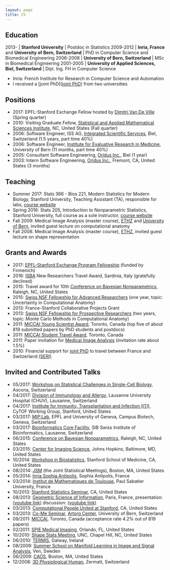 ```yaml
---
layout: page
title: CV
---
```


## Education

2013-     | **Stanford University**                                    | Postdoc in Statistics
2009-2012 | **Inria, France** and **University of Bern, Switzerland**  | PhD in Computer Science and Biomedical Engineering
2006-2008 | **University of Bern, Switzerland**                        | MSc in Biomedical Engineering
2001-2005 | **University of Applied Sciences, Biel, Switzerland**      | Dipl. Ing. FH in Computer Science

* Inria: French Institute for Research in Computer Science and Automation
* I received a [joint PhD]([joint PhD](http://www.unibe.ch/studies/degree_programs/doctorate/doctoral_degree/joint_supervision_doctorate/index_eng.html)) from two universities

## Positions

* 2017: EPFL-Stanford Exchange Fellow hosted by [Dimitri Van De Ville](http://miplab.epfl.ch/index.php/people/vandeville) (Spring quarter)
* 2010: Visiting Graduate Fellow, [Statistical and Applied Mathematical Sciences Institute](https://www.samsi.info/), NC, United States (Fall quarter)
* 2006: Software Engineer, ISS AG, [Integrated Scientific Services](http://www.iss-ag.ch/en), Biel, Switzerland (1.5 years, part time 40%)
* 2006: Software Engineer, [Institute for Evaluative Research in Medicine](http://www.memcenter.unibe.ch/), University of Bern (11 months, part time 40%)
* 2005: Consultant Software Engineering, [Oridus Inc.](https://www.bloomberg.com/research/stocks/private/snapshot.asp?privcapid=524394), Biel (1 year)
* 2003: Intern Software Engineering, [Oridus Inc.](https://www.bloomberg.com/research/stocks/private/snapshot.asp?privcapid=524394), Fremont, CA, United States (3 months)

## Teaching

* Summer 2017: Stats 366 - Bios 221, Modern Statistics for Modern Biology, Stanford University, Teaching Assistant (TA), responsible for labs, [course website](http://web.stanford.edu/class/bios221/index.html)
* Spring 2016: Stats 205, Introduction to Nonparametric Statistics, Stanford University, full course as a sole instructor, [course website](http://christofseiler.github.io/stats205/)
* Fall 2009: Medical Image Analysis (master course), [ETHZ](http://www.vvz.ethz.ch/lerneinheitPre.do?semkez=2018S&lerneinheitId=122115&lang=en) and [University of Bern](http://www.bme.master.unibe.ch/studies/curriculum/list_of_courses/medical_image_analysis/), invited guest lecture on computational anatomy
* Fall 2008: Medical Image Analysis (master course), [ETHZ](http://www.vvz.ethz.ch/lerneinheitPre.do?semkez=2018S&lerneinheitId=122115&lang=en), invited guest lecture on shape representation

## Grants and Awards

* 2017: [EPFL-Stanford Exchange Program Fellowship](https://neuroscience.stanford.edu/research/funded-research/improve-reproducibility-and-transparency-eld-neuroimaging-applying) (funded by Firmenich)
* 2016: [ISBA](http://www.corsiecongressi.com/isba2016/) New Researchers Travel Award, Sardinia, Italy (gratefully declined)
* 2015: Travel award for 10th [Conference on Bayesian Nonparametrics](https://www2.stat.duke.edu/bnp10/index.html), Raleigh, NC, United States
* 2015: [Swiss NSF Fellowship for Advanced Researchers](http://p3.snf.ch/project-158500) (one year, topic: Uncertainty in Computational Anatomy)
* 2013: France-Stanford Collaborative Projects Grant
* 2013: [Swiss NSF Fellowship for Prospective Researchers](http://p3.snf.ch/project-146281) (two years, topic: Monte Carlo Methods in Computational Anatomy)
* 2011: [MICCAI Young Scientist Award](http://www.miccai.org/miccai-2011-toronto), Toronto, Canada (top five of about 819 submitted papers by PhD students and postdocs)
* 2011: [MICCAI Student Travel Award]((http://www.miccai.org/miccai-2011-toronto)), Toronto, Canada
* 2011: Paper invitation for [Medical Image Analysis](https://www.journals.elsevier.com/medical-image-analysis/) (invitation rate about 1.5%)
* 2010: Financial support for [joint PhD](http://www.unibe.ch/studies/degree_programs/doctorate/doctoral_degree/joint_supervision_doctorate/index_eng.html) to travel between France and Switzerland [(SERI)](https://www.sbfi.admin.ch/sbfi/en/home.html)

## Invited and Contributed Talks

* 05/2017: [Workshop on Statistical Challenges in Single-Cell Biology](https://www.bsse.ethz.ch/cbg/cbg-news/ascona-2017.html), Ascona, Switzerland
* 04/2017: [Division of Immunology and Allergy](http://www.immunologyresearch.ch/), Lausanne University Hospital (CHUV), Lausanne, Switzerland
* 04/2017: [Institute for Immunity, Transplantation and Infection (ITI)](https://iti.stanford.edu/), CyTOF Working Group, Stanford, United States
* 03/2017: [MIP:Lab](https://miplab.epfl.ch/), EPFL and University of Geneva, Campus Biotech, Geneva, Switzerland
* 03/2017: [Bioinformatics Core Facility](http://bcf.isb-sib.ch/), SIB Swiss Institute of Bioinformatics, Lausanne, Switzerland
* 06/2015: [Conference on Bayesian Nonparametrics](https://www2.stat.duke.edu/bnp10/index.html), Raleigh, NC, United States
* 03/2015: [Center for Imaging Science](http://cis.jhu.edu/), Johns Hopkins, Baltimore, MD, United States
* 10/2014: [Workshop in Biostatistics](http://med.stanford.edu/dbds/education/workshop.html), Stanford School of Medicine, CA, United States
* 08/2014: [JSM](https://ww2.amstat.org/meetings/jsm/2014/program.cfm) (the Joint Statistical Meetings), Boston, MA, United States
* 05/2014: [Inria Sophia Antipolis](https://www.inria.fr/en/centre/sophia), Sophia Antipolis, France
* 03/2014: [Institut de Mathematiques de Toulouse](https://www.math.univ-toulouse.fr/), Paul Sabatier University, France
* 10/2013: [Stanford Statistics Seminar](https://statistics.stanford.edu/events/statistics-seminar), CA, United States
* 08/2013: [Geometric Science of Information](https://www.see.asso.fr/gsi2013), Paris, France, presentation: [(youtube link)](https://www.youtube.com/watch?v=KZO-EaJ6Qrc) discussion: [(youtube link)](https://www.youtube.com/watch?v=B22UeW_wOpg)
* 03/2013: [Computational People United at Stanford](http://web.stanford.edu/group/cpus/Home.html), CA, United States
* 03/2013: [Co-Me Seminar](http://www.snf.ch/en/researchinFocus/nccr/nccr-co-me/Pages/default.aspx), [Artorg Center](http://www.artorg.unibe.ch/), University of Bern, Switzerland
* 09/2011: [MICCAI](http://www.miccai.org/miccai-2011-toronto), Toronto, Canada (acceptance rate 4.2% out of 819 papers)
* 02/2011: [SPIE Medical Imaging](http://spie.org/conferences-and-exhibitions/past-conferences-and-exhibitions/medical-imaging-2011?SSO=1), Orlando, FL, United States
* 10/2010: [Shape Stats Meeting](http://midag.cs.unc.edu/shape_stats/Fall2010.html), UNC, Chapel Hill, NC, United States
* 06/2010: [TERMIS](https://www.termis.org/), Galway, Ireland
* 08/2009: [Summer School on Manifold Learning in Image and Signal Analysis](http://www2.imm.dtu.dk/projects/manifold/), Ven, Sweden
* 06/2009: [CAOS](http://www.caos-international.org/2009/), Boston, MA, United States
* 12/2008: [3D Physiological Human](http://3dph.miralab.unige.ch/), Zermatt, Switzerland
